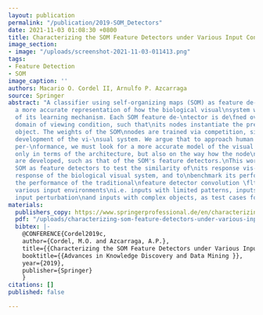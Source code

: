 ```yaml
---
layout: publication
permalink: "/publication/2019-SOM_Detectors"
date: 2021-11-03 01:08:30 +0800
title: Characterizing the SOM Feature Detectors under Various Input Conditions
image_section:
- image: "/uploads/screenshot-2021-11-03-011413.png"
tags:
- Feature Detection
- SOM
image_caption: ''
authors: Macario O. Cordel II, Arnulfo P. Azcarraga
source: Springer
abstract: "A classifier using self-organizing maps (SOM) as feature de-\ntectors is
  a more accurate representation of how the biological visual\nsystem works in terms
  of its learning mechanism. Each SOM feature de-\ntector is de\fned over a limited
  domain of viewing condition, such that\nits nodes instantiate the presence of an
  object. The weights of the SOM\nnodes are trained via competition, similar to the
  development of the vi-\nsual system. We argue that to approach human pattern recognition
  per-\nformance, we must look for a more accurate model of the visual system,\nnot
  only in terms of the architecture, but also on the way how the node\nconnections
  are developed, such as that of the SOM's feature detectors.\nThis work characterizes
  SOM as feature detectors to test the similarity of\nits response vis-\x13a-vis the
  response of the biological visual system, and to\nbenchmark its performance vis-\x13a-vis
  the performance of the traditional\nfeature detector convolution \flter. We use
  various input environments\ni.e. inputs with limited patterns, inputs with various
  input perturbation\nand inputs with complex objects, as test cases for evaluation."
materials:
  publishers_copy: https://www.springerprofessional.de/en/characterizing-the-som-feature-detectors-under-various-input-con/16591550
  pdf: "/uploads/characterizing-som-feature-detectors-under-various-input-conditions.pdf"
  bibtex: |-
    @CONFERENCE{Cordel2019c,
    author={Cordel, M.O. and Azcarraga, A.P.},
    title={{Characterizing the SOM Feature Detectors under Various Input Conditions}},
    booktitle={{Advances in Knowledge Discovery and Data Mining }},
    year={2019},
    publisher={Springer}
    }
citations: []
published: false

---
```

